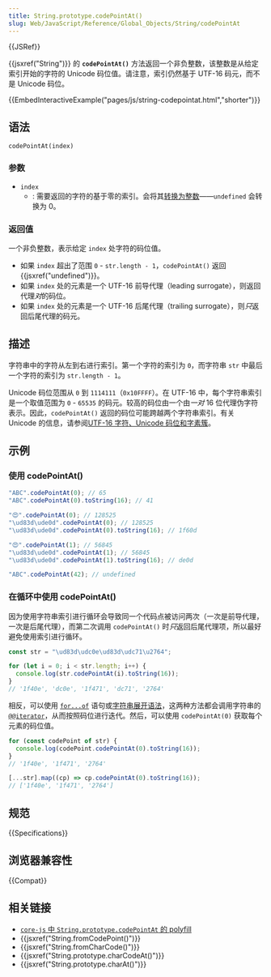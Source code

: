 ```yaml
---
title: String.prototype.codePointAt()
slug: Web/JavaScript/Reference/Global_Objects/String/codePointAt
---
```


{{JSRef}}

{{jsxref("String")}} 的 **`codePointAt()`** 方法返回一个非负整数，该整数是从给定索引开始的字符的 Unicode 码位值。请注意，索引仍然基于 UTF-16 码元，而不是 Unicode 码位。

{{EmbedInteractiveExample("pages/js/string-codepointat.html","shorter")}}

## 语法

```js-nolint
codePointAt(index)
```

### 参数

- `index`
  - : 需要返回的字符的基于零的索引。会将其[转换为整数](/zh-CN/docs/Web/JavaScript/Reference/Global_Objects/Number#整数转换)——`undefined` 会转换为 0。

### 返回值

一个非负整数，表示给定 `index` 处字符的码位值。

- 如果 `index` 超出了范围 `0` - `str.length - 1`，`codePointAt()` 返回 {{jsxref("undefined")}}。
- 如果 `index` 处的元素是一个 UTF-16 前导代理（leading surrogate），则返回代理*对*的码位。
- 如果 `index` 处的元素是一个 UTF-16 后尾代理（trailing surrogate），则*只*返回后尾代理的码元。

## 描述

字符串中的字符从左到右进行索引。第一个字符的索引为 `0`，而字符串 `str` 中最后一个字符的索引为 `str.length - 1`。

Unicode 码位范围从 `0` 到 `1114111`（`0x10FFFF`）。在 UTF-16 中，每个字符串索引是一个取值范围为 `0` - `65535` 的码元。较高的码位由一个由*一对* 16 位代理伪字符表示。因此，`codePointAt()` 返回的码位可能跨越两个字符串索引。有关 Unicode 的信息，请参阅[UTF-16 字符、Unicode 码位和字素簇](/zh-CN/docs/Web/JavaScript/Reference/Global_Objects/String#utf-16_字符、unicode_码位和字素簇)。

## 示例

### 使用 codePointAt()

```js
"ABC".codePointAt(0); // 65
"ABC".codePointAt(0).toString(16); // 41

"😍".codePointAt(0); // 128525
"\ud83d\ude0d".codePointAt(0); // 128525
"\ud83d\ude0d".codePointAt(0).toString(16); // 1f60d

"😍".codePointAt(1); // 56845
"\ud83d\ude0d".codePointAt(1); // 56845
"\ud83d\ude0d".codePointAt(1).toString(16); // de0d

"ABC".codePointAt(42); // undefined
```

### 在循环中使用 codePointAt()

因为使用字符串索引进行循环会导致同一个代码点被访问两次（一次是前导代理，一次是后尾代理），而第二次调用 `codePointAt()` 时*只*返回后尾代理项，所以最好避免使用索引进行循环。

```js example-bad
const str = "\ud83d\udc0e\ud83d\udc71\u2764";

for (let i = 0; i < str.length; i++) {
  console.log(str.codePointAt(i).toString(16));
}
// '1f40e', 'dc0e', '1f471', 'dc71', '2764'
```

相反，可以使用 [`for...of`](/zh-CN/docs/Web/JavaScript/Guide/Loops_and_iteration#for...of_语句) 语句或[字符串展开语法](/zh-CN/docs/Web/JavaScript/Reference/Operators/Spread_syntax)，这两种方法都会调用字符串的 [`@@iterator`](/zh-CN/docs/Web/JavaScript/Reference/Global_Objects/String/@@iterator)，从而按照码位进行迭代。然后，可以使用 `codePointAt(0)` 获取每个元素的码位值。

```js
for (const codePoint of str) {
  console.log(codePoint.codePointAt(0).toString(16));
}
// '1f40e', '1f471', '2764'

[...str].map((cp) => cp.codePointAt(0).toString(16));
// ['1f40e', '1f471', '2764']
```

## 规范

{{Specifications}}

## 浏览器兼容性

{{Compat}}

## 相关链接

- [`core-js` 中 `String.prototype.codePointAt` 的 polyfill](https://github.com/zloirock/core-js#ecmascript-string-and-regexp)
- {{jsxref("String.fromCodePoint()")}}
- {{jsxref("String.fromCharCode()")}}
- {{jsxref("String.prototype.charCodeAt()")}}
- {{jsxref("String.prototype.charAt()")}}
